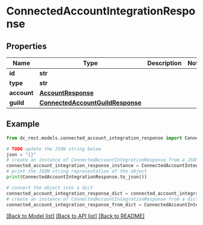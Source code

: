 # ConnectedAccountIntegrationResponse


## Properties

Name | Type | Description | Notes
------------ | ------------- | ------------- | -------------
**id** | **str** |  | 
**type** | **str** |  | 
**account** | [**AccountResponse**](AccountResponse.md) |  | 
**guild** | [**ConnectedAccountGuildResponse**](ConnectedAccountGuildResponse.md) |  | 

## Example

```python
from dc_rest.models.connected_account_integration_response import ConnectedAccountIntegrationResponse

# TODO update the JSON string below
json = "{}"
# create an instance of ConnectedAccountIntegrationResponse from a JSON string
connected_account_integration_response_instance = ConnectedAccountIntegrationResponse.from_json(json)
# print the JSON string representation of the object
print(ConnectedAccountIntegrationResponse.to_json())

# convert the object into a dict
connected_account_integration_response_dict = connected_account_integration_response_instance.to_dict()
# create an instance of ConnectedAccountIntegrationResponse from a dict
connected_account_integration_response_from_dict = ConnectedAccountIntegrationResponse.from_dict(connected_account_integration_response_dict)
```
[[Back to Model list]](../README.md#documentation-for-models) [[Back to API list]](../README.md#documentation-for-api-endpoints) [[Back to README]](../README.md)



